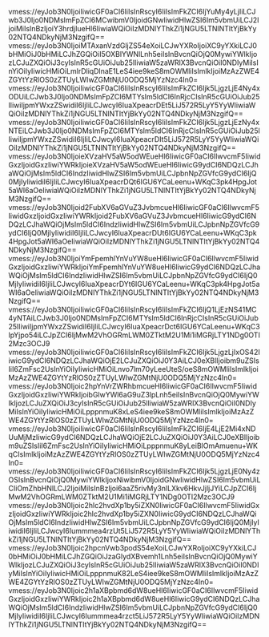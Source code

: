 vmess://eyJob3N0IjoiIiwicGF0aCI6IiIsInRscyI6IiIsImFkZCI6IjYuMy4yLjIiLCJwb3J0Ijo0NDMsImFpZCI6MCwibmV0IjoidGNwIiwidHlwZSI6Im5vbmUiLCJ2IjoiMiIsInBzIjoiY3hrdjIueHl6IiwiaWQiOiIzMDNlYThkZi1jNGU5LTNlNTItYjBkYy02NTQ4NDkyNjM3NzgifQ==
vmess://eyJob3N0IjoiMTAxanVzdGljZS54eXoiLCJwYXRoIjoiXC9yYXkiLCJ0bHMiOiJ0bHMiLCJhZGQiOiI5OXBlYWNlLnh5eiIsInBvcnQiOjQ0MywiYWlkIjozLCJuZXQiOiJ3cyIsInR5cGUiOiJub25lIiwiaW5zaWRlX3BvcnQiOiI0NDIyMiIsInYiOiIyIiwicHMiOiLmlrDliqDlnaE1LeS4iee9keS8mOWMliIsImlkIjoiMzAzZWE4ZGYtYzRlOS0zZTUyLWIwZGMtNjU0ODQ5MjYzNzc4In0=
vmess://eyJob3N0IjoiIiwicGF0aCI6IiIsInRscyI6IiIsImFkZCI6Ijk5LjgzLjE4Ny4xODUiLCJwb3J0Ijo0NDMsImFpZCI6MTYsIm5ldCI6InRjcCIsInR5cGUiOiJub25lIiwiIjpmYWxzZSwidiI6IjIiLCJwcyI6IuaXpeacrDEt5LiJ572R5LyY5YyWIiwiaWQiOiIzMDNlYThkZi1jNGU5LTNlNTItYjBkYy02NTQ4NDkyNjM3NzgifQ==
vmess://eyJob3N0IjoiIiwicGF0aCI6IiIsInRscyI6IiIsImFkZCI6Ijk5LjgzLjEzNy4xNTEiLCJwb3J0Ijo0NDMsImFpZCI6MTYsIm5ldCI6InRjcCIsInR5cGUiOiJub25lIiwiIjpmYWxzZSwidiI6IjIiLCJwcyI6IuaXpeacrDIt5LiJ572R5LyY5YyWIiwiaWQiOiIzMDNlYThkZi1jNGU5LTNlNTItYjBkYy02NTQ4NDkyNjM3NzgifQ==
vmess://eyJob3N0IjoieXVzaHV5aW5odWEueHl6IiwicGF0aCI6IlwvcmF5IiwidGxzIjoidGxzIiwiYWRkIjoieXVzaHV5aW5odWEueHl6IiwicG9ydCI6NDQzLCJhaWQiOjMsIm5ldCI6IndzIiwidHlwZSI6Im5vbmUiLCJpbnNpZGVfcG9ydCI6IjQ0MjIyIiwidiI6IjIiLCJwcyI6IuaXpeacrDQt6IGU6YCaLeenu+WKqC3pk4HpgJot5aWI6aOeIiwiaWQiOiIzMDNlYThkZi1jNGU5LTNlNTItYjBkYy02NTQ4NDkyNjM3NzgifQ==
vmess://eyJob3N0Ijoid2FubXV6aGVuZ3JvbmcueHl6IiwicGF0aCI6IlwvcmF5IiwidGxzIjoidGxzIiwiYWRkIjoid2FubXV6aGVuZ3JvbmcueHl6IiwicG9ydCI6NDQzLCJhaWQiOjMsIm5ldCI6IndzIiwidHlwZSI6Im5vbmUiLCJpbnNpZGVfcG9ydCI6IjQ0MjIyIiwidiI6IjIiLCJwcyI6IuaXpeacrDUt6IGU6YCaLeenu+WKqC3pk4HpgJot5aWI6aOeIiwiaWQiOiIzMDNlYThkZi1jNGU5LTNlNTItYjBkYy02NTQ4NDkyNjM3NzgifQ==
vmess://eyJob3N0IjoiYmFpemhlYnVuYW8ueHl6IiwicGF0aCI6IlwvcmF5IiwidGxzIjoidGxzIiwiYWRkIjoiYmFpemhlYnVuYW8ueHl6IiwicG9ydCI6NDQzLCJhaWQiOjMsIm5ldCI6IndzIiwidHlwZSI6Im5vbmUiLCJpbnNpZGVfcG9ydCI6IjQ0MjIyIiwidiI6IjIiLCJwcyI6IuaXpeacrDYt6IGU6YCaLeenu+WKqC3pk4HpgJot5aWI6aOeIiwiaWQiOiIzMDNlYThkZi1jNGU5LTNlNTItYjBkYy02NTQ4NDkyNjM3NzgifQ==
vmess://eyJob3N0IjoiIiwicGF0aCI6IiIsInRscyI6IiIsImFkZCI6IjQ1LjEzNS41MC4yNTAiLCJwb3J0Ijo0NDMsImFpZCI6MTYsIm5ldCI6InRjcCIsInR5cGUiOiJub25lIiwiIjpmYWxzZSwidiI6IjIiLCJwcyI6IuaXpeacrDct6IGU6YCaLeenu+WKqC3lpYjpo54iLCJpZCI6IjMwM2VhOGRmLWM0ZTktM2U1Mi1iMGRjLTY1NDg0OTI2Mzc3OCJ9
vmess://eyJob3N0IjoiIiwicGF0aCI6IiIsInRscyI6IiIsImFkZCI6Ijk5LjgzLjIxOS42IiwicG9ydCI6NDQzLCJhaWQiOjE2LCJuZXQiOiJ0Y3AiLCJ0eXBlIjoibm9uZSIsIiI6ZmFsc2UsInYiOiIyIiwicHMiOiLnvo7lm70yLeeUteS/oeS8mOWMliIsImlkIjoiMzAzZWE4ZGYtYzRlOS0zZTUyLWIwZGMtNjU0ODQ5MjYzNzc4In0=
vmess://eyJob3N0Ijoic2hpYnVrZWRhbmcueHl6IiwicGF0aCI6IlwvcmF5IiwidGxzIjoidGxzIiwiYWRkIjoibGlwYWl6aG9uZ3lpLnh5eiIsInBvcnQiOjQ0MywiYWlkIjozLCJuZXQiOiJ3cyIsInR5cGUiOiJub25lIiwiaW5zaWRlX3BvcnQiOiI0NDIyMiIsInYiOiIyIiwicHMiOiLpppnmuK8xLeS4iee9keS8mOWMliIsImlkIjoiMzAzZWE4ZGYtYzRlOS0zZTUyLWIwZGMtNjU0ODQ5MjYzNzc4In0=
vmess://eyJob3N0IjoiIiwicGF0aCI6IiIsInRscyI6IiIsImFkZCI6IjE4LjE2Mi4xNDUuMjMzIiwicG9ydCI6NDQzLCJhaWQiOjE2LCJuZXQiOiJ0Y3AiLCJ0eXBlIjoibm9uZSIsIiI6ZmFsc2UsInYiOiIyIiwicHMiOiLpppnmuK8yLeiBlOmAmuenu+WKqCIsImlkIjoiMzAzZWE4ZGYtYzRlOS0zZTUyLWIwZGMtNjU0ODQ5MjYzNzc4In0=
vmess://eyJob3N0IjoiIiwicGF0aCI6IiIsInRscyI6IiIsImFkZCI6Ijk5LjgzLjE0Ny4zOSIsInBvcnQiOjQ0MywiYWlkIjoxNiwibmV0IjoidGNwIiwidHlwZSI6Im5vbmUiLCIiOmZhbHNlLCJ2IjoiMiIsInBzIjoi6aaZ5rivMy3nlLXkv6HkvJjljJYiLCJpZCI6IjMwM2VhOGRmLWM0ZTktM2U1Mi1iMGRjLTY1NDg0OTI2Mzc3OCJ9
vmess://eyJob3N0Ijoic2hlc2hvdXp1by5iZXN0IiwicGF0aCI6IlwvcmF5IiwidGxzIjoidGxzIiwiYWRkIjoic2hlc2hvdXp1by5iZXN0IiwicG9ydCI6NDQzLCJhaWQiOjMsIm5ldCI6IndzIiwidHlwZSI6Im5vbmUiLCJpbnNpZGVfcG9ydCI6IjQ0MjIyIiwidiI6IjIiLCJwcyI6Iummmea4rzUt5LiJ572R5LyY5YyWIiwiaWQiOiIzMDNlYThkZi1jNGU5LTNlNTItYjBkYy02NTQ4NDkyNjM3NzgifQ==
vmess://eyJob3N0Ijoic2hpcnVwb3podS54eXoiLCJwYXRoIjoiXC9yYXkiLCJ0bHMiOiJ0bHMiLCJhZGQiOiJzaGlydXBvemh1Lnh5eiIsInBvcnQiOjQ0MywiYWlkIjozLCJuZXQiOiJ3cyIsInR5cGUiOiJub25lIiwiaW5zaWRlX3BvcnQiOiI0NDIyMiIsInYiOiIyIiwicHMiOiLpppnmuK82LeS4iee9keS8mOWMliIsImlkIjoiMzAzZWE4ZGYtYzRlOS0zZTUyLWIwZGMtNjU0ODQ5MjYzNzc4In0=
vmess://eyJob3N0Ijoic2h1aXBpbmd6dW8ueHl6IiwicGF0aCI6IlwvcmF5IiwidGxzIjoidGxzIiwiYWRkIjoic2h1aXBpbmd6dW8ueHl6IiwicG9ydCI6NDQzLCJhaWQiOjMsIm5ldCI6IndzIiwidHlwZSI6Im5vbmUiLCJpbnNpZGVfcG9ydCI6IjQ0MjIyIiwidiI6IjIiLCJwcyI6Iummmea4rzct5LiJ572R5LyY5YyWIiwiaWQiOiIzMDNlYThkZi1jNGU5LTNlNTItYjBkYy02NTQ4NDkyNjM3NzgifQ==
